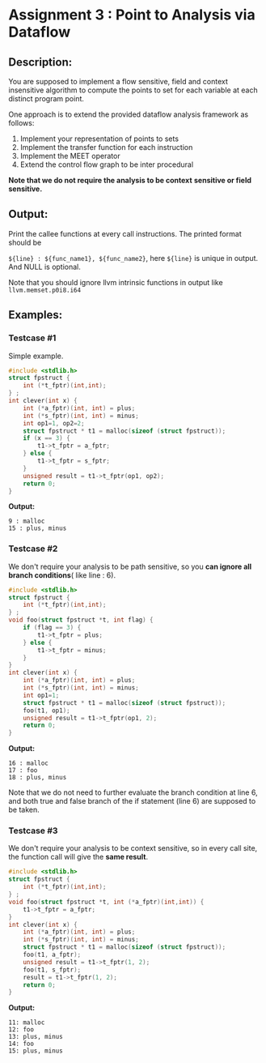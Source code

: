# Assignment 3 : Point to Analysis via Dataflow

## Description:

You are supposed to implement a flow sensitive, field and context insensitive algorithm to compute the points to set for each variable at each distinct program point.

One approach is to extend the provided dataflow analysis framework as follows:

1) Implement your representation of points to sets
2) Implement the transfer function for each instruction
3) Implement the MEET operator
4) Extend the control flow graph to be inter procedural

**Note that we do not require the analysis to be context**
**sensitive or field sensitive.**

## Output:

Print the callee functions at every call instructions. The printed format should be

`${line} : ${func_name1}, ${func_name2}`, here `${line}` is unique in output. And NULL is optional.

Note that you should ignore llvm intrinsic functions in output like `llvm.memset.p0i8.i64`

## Examples:

### Testcase #1

Simple example.

```c
#include <stdlib.h>
struct fpstruct {
	int (*t_fptr)(int,int);
} ;
int clever(int x) {
	int (*a_fptr)(int, int) = plus;
	int (*s_fptr)(int, int) = minus;
	int op1=1, op2=2;
	struct fpstruct * t1 = malloc(sizeof (struct fpstruct));
	if (x == 3) {
		t1->t_fptr = a_fptr;    
	} else {
		t1->t_fptr = s_fptr;
	} 
	unsigned result = t1->t_fptr(op1, op2);
	return 0;
}
```

**Output:**

```
9 : malloc
15 : plus, minus
```

### Testcase #2

We don't require your analysis to be path sensitive, so you **can ignore all branch conditions**( like line : 6).

```c
#include <stdlib.h>
struct fpstruct {
	int (*t_fptr)(int,int);
} ;
void foo(struct fpstruct *t, int flag) {
	if (flag == 3) {
		t1->t_fptr = plus;    
	} else {
		t1->t_fptr = minus;
	}      
}
int clever(int x) {
	int (*a_fptr)(int, int) = plus;
	int (*s_fptr)(int, int) = minus;
	int op1=1;
	struct fpstruct * t1 = malloc(sizeof (struct fpstruct));
	foo(t1, op1);
	unsigned result = t1->t_fptr(op1, 2);
	return 0;
}
```

**Output:**

```
16 : malloc
17 : foo
18 : plus, minus
```

Note that we do not need to further evaluate the branch condition at line 6, and both true and false branch of the if statement (line 6) are supposed to be taken.

### Testcase #3

We don't require your analysis to be context sensitive, so in every call site, the function call will give the
**same result**.

```c
#include <stdlib.h>
struct fpstruct {
    int (*t_fptr)(int,int);
} ;
void foo(struct fpstruct *t, int (*a_fptr)(int,int)) {
    t1->t_fptr = a_fptr;    
}
int clever(int x) {
    int (*a_fptr)(int, int) = plus;
    int (*s_fptr)(int, int) = minus;
    struct fpstruct * t1 = malloc(sizeof (struct fpstruct));
    foo(t1, a_fptr);
    unsigned result = t1->t_fptr(1, 2);
    foo(t1, s_fptr);
    result = t1->t_fptr(1, 2);
    return 0;
}
```

**Output:**

```
11: malloc
12: foo
13: plus, minus
14: foo
15: plus, minus
```
